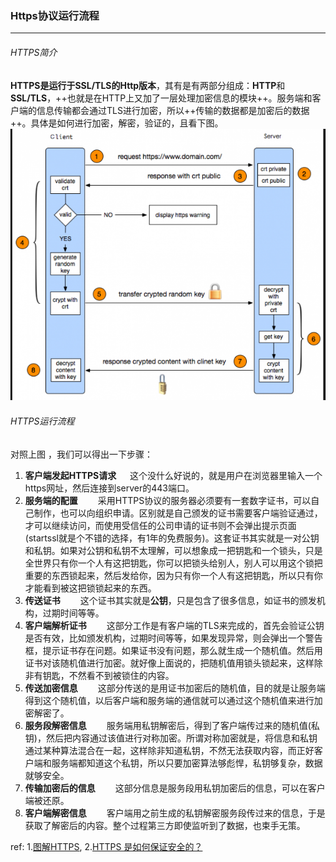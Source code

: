 ### Https协议运行流程

***

###### HTTPS简介
**HTTPS是运行于SSL/TLS的Http版本**，其有是有两部分组成：**HTTP**和**SSL/TLS**，++也就是在HTTP上又加了一层处理加密信息的模块++。服务端和客户端的信息传输都会通过TLS进行加密，所以++传输的数据都是加密后的数据++。具体是如何进行加密，解密，验证的，且看下图。
![httpsinfo](../../images/o_httpsinfo.png)



###### HTTPS运行流程
对照上图 ，我们可以得出一下步骤：

1. **客户端发起HTTPS请求**
　  这个没什么好说的，就是用户在浏览器里输入一个https网址，然后连接到server的443端口。
2. **服务端的配置**
　　采用HTTPS协议的服务器必须要有一套数字证书，可以自己制作，也可以向组织申请。区别就是自己颁发的证书需要客户端验证通过，才可以继续访问，而使用受信任的公司申请的证书则不会弹出提示页面(startssl就是个不错的选择，有1年的免费服务)。这套证书其实就是一对公钥和私钥。如果对公钥和私钥不太理解，可以想象成一把钥匙和一个锁头，只是全世界只有你一个人有这把钥匙，你可以把锁头给别人，别人可以用这个锁把重要的东西锁起来，然后发给你，因为只有你一个人有这把钥匙，所以只有你才能看到被这把锁锁起来的东西。
3. **传送证书**
　　这个证书其实就是**公钥**，只是包含了很多信息，如证书的颁发机构，过期时间等等。
4. **客户端解析证书**
　　这部分工作是有客户端的TLS来完成的，首先会验证公钥是否有效，比如颁发机构，过期时间等等，如果发现异常，则会弹出一个警告框，提示证书存在问题。如果证书没有问题，那么就生成一个随机值。然后用证书对该随机值进行加密。就好像上面说的，把随机值用锁头锁起来，这样除非有钥匙，不然看不到被锁住的内容。
5. **传送加密信息**
　　这部分传送的是用证书加密后的随机值，目的就是让服务端得到这个随机值，以后客户端和服务端的通信就可以通过这个随机值来进行加密解密了。
6. **服务段解密信息**
　　服务端用私钥解密后，得到了客户端传过来的随机值(私钥)，然后把内容通过该值进行对称加密。所谓对称加密就是，将信息和私钥通过某种算法混合在一起，这样除非知道私钥，不然无法获取内容，而正好客户端和服务端都知道这个私钥，所以只要加密算法够彪悍，私钥够复杂，数据就够安全。
7. **传输加密后的信息**
　　这部分信息是服务段用私钥加密后的信息，可以在客户端被还原。
8. **客户端解密信息**
　　客户端用之前生成的私钥解密服务段传过来的信息，于是获取了解密后的内容。整个过程第三方即使监听到了数据，也束手无策。

ref:
1.[图解HTTPS](http://www.admin5.com/article/20150523/600105.shtml), 2.[HTTPS 是如何保证安全的？](http://www.jianshu.com/p/b894a7e1c779)